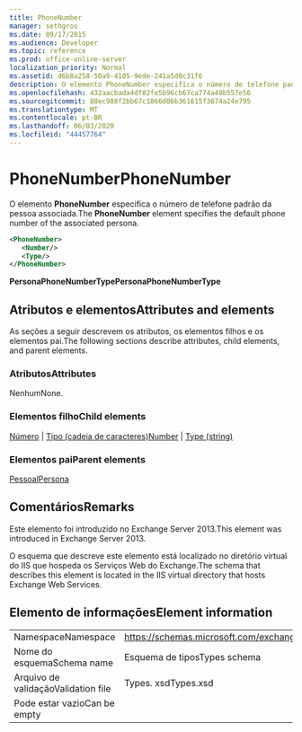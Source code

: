 ```yaml
---
title: PhoneNumber
manager: sethgros
ms.date: 09/17/2015
ms.audience: Developer
ms.topic: reference
ms.prod: office-online-server
localization_priority: Normal
ms.assetid: d6b8a258-50a9-4105-9ede-241a5d0c31f6
description: O elemento PhoneNumber especifica o número de telefone padrão da pessoa associada.
ms.openlocfilehash: 432aacbada4df82fe5b96cb67ca774a49b557e56
ms.sourcegitcommit: 88ec988f2bb67c1866d06b361615f3674a24e795
ms.translationtype: MT
ms.contentlocale: pt-BR
ms.lasthandoff: 06/03/2020
ms.locfileid: "44457764"
---
```

# <a name="phonenumber"></a><span data-ttu-id="585bf-103">PhoneNumber</span><span class="sxs-lookup"><span data-stu-id="585bf-103">PhoneNumber</span></span>

<span data-ttu-id="585bf-104">O elemento **PhoneNumber** especifica o número de telefone padrão da pessoa associada.</span><span class="sxs-lookup"><span data-stu-id="585bf-104">The **PhoneNumber** element specifies the default phone number of the associated persona.</span></span> 
  
```XML
<PhoneNumber>
   <Number/>
   <Type/>
</PhoneNumber>
```

 <span data-ttu-id="585bf-105">**PersonaPhoneNumberType**</span><span class="sxs-lookup"><span data-stu-id="585bf-105">**PersonaPhoneNumberType**</span></span>
## <a name="attributes-and-elements"></a><span data-ttu-id="585bf-106">Atributos e elementos</span><span class="sxs-lookup"><span data-stu-id="585bf-106">Attributes and elements</span></span>

<span data-ttu-id="585bf-107">As seções a seguir descrevem os atributos, os elementos filhos e os elementos pai.</span><span class="sxs-lookup"><span data-stu-id="585bf-107">The following sections describe attributes, child elements, and parent elements.</span></span>
  
### <a name="attributes"></a><span data-ttu-id="585bf-108">Atributos</span><span class="sxs-lookup"><span data-stu-id="585bf-108">Attributes</span></span>

<span data-ttu-id="585bf-109">Nenhum</span><span class="sxs-lookup"><span data-stu-id="585bf-109">None.</span></span>
  
### <a name="child-elements"></a><span data-ttu-id="585bf-110">Elementos filho</span><span class="sxs-lookup"><span data-stu-id="585bf-110">Child elements</span></span>

<span data-ttu-id="585bf-111">[Número](number.md)  |  [Tipo (cadeia de caracteres)](type-string.md)</span><span class="sxs-lookup"><span data-stu-id="585bf-111">[Number](number.md) | [Type (string)](type-string.md)</span></span>
  
### <a name="parent-elements"></a><span data-ttu-id="585bf-112">Elementos pai</span><span class="sxs-lookup"><span data-stu-id="585bf-112">Parent elements</span></span>

[<span data-ttu-id="585bf-113">Pessoal</span><span class="sxs-lookup"><span data-stu-id="585bf-113">Persona</span></span>](persona.md)
  
## <a name="remarks"></a><span data-ttu-id="585bf-114">Comentários</span><span class="sxs-lookup"><span data-stu-id="585bf-114">Remarks</span></span>

<span data-ttu-id="585bf-115">Este elemento foi introduzido no Exchange Server 2013.</span><span class="sxs-lookup"><span data-stu-id="585bf-115">This element was introduced in Exchange Server 2013.</span></span>
  
<span data-ttu-id="585bf-116">O esquema que descreve este elemento está localizado no diretório virtual do IIS que hospeda os Serviços Web do Exchange.</span><span class="sxs-lookup"><span data-stu-id="585bf-116">The schema that describes this element is located in the IIS virtual directory that hosts Exchange Web Services.</span></span>
  
## <a name="element-information"></a><span data-ttu-id="585bf-117">Elemento de informações</span><span class="sxs-lookup"><span data-stu-id="585bf-117">Element information</span></span>

|||
|:-----|:-----|
|<span data-ttu-id="585bf-118">Namespace</span><span class="sxs-lookup"><span data-stu-id="585bf-118">Namespace</span></span>  <br/> |https://schemas.microsoft.com/exchange/services/2006/types  <br/> |
|<span data-ttu-id="585bf-119">Nome do esquema</span><span class="sxs-lookup"><span data-stu-id="585bf-119">Schema name</span></span>  <br/> |<span data-ttu-id="585bf-120">Esquema de tipos</span><span class="sxs-lookup"><span data-stu-id="585bf-120">Types schema</span></span>  <br/> |
|<span data-ttu-id="585bf-121">Arquivo de validação</span><span class="sxs-lookup"><span data-stu-id="585bf-121">Validation file</span></span>  <br/> |<span data-ttu-id="585bf-122">Types. xsd</span><span class="sxs-lookup"><span data-stu-id="585bf-122">Types.xsd</span></span>  <br/> |
|<span data-ttu-id="585bf-123">Pode estar vazio</span><span class="sxs-lookup"><span data-stu-id="585bf-123">Can be empty</span></span>  <br/> ||
   

